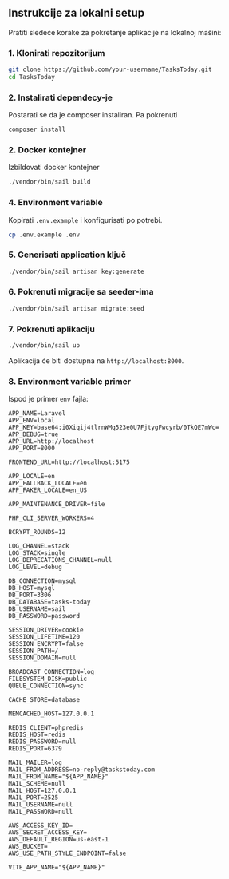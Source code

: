 ## Instrukcije za lokalni setup

Pratiti sledeće korake za pokretanje aplikacije na lokalnoj mašini:

### 1. Klonirati repozitorijum

```bash
git clone https://github.com/your-username/TasksToday.git
cd TasksToday
```

### 2. Instalirati dependecy-je

Postarati se da je composer instaliran. Pa pokrenuti

```bash
composer install
```

### 2. Docker kontejner

Izbildovati docker kontejner

```bash
./vendor/bin/sail build
```

### 4. Environment variable

Kopirati `.env.example` i konfigurisati po potrebi.

```bash
cp .env.example .env
```

### 5. Generisati application ključ

```bash
./vendor/bin/sail artisan key:generate
```

### 6. Pokrenuti migracije sa seeder-ima

```bash
./vendor/bin/sail artisan migrate:seed
```

### 7. Pokrenuti aplikaciju

```bash
./vendor/bin/sail up
```

Aplikacija će biti dostupna na `http://localhost:8000`.

### 8. Environment variable primer

Ispod je primer `env` fajla:

```
APP_NAME=Laravel
APP_ENV=local
APP_KEY=base64:i0Xiqij4tlrnWMq523e0U7FjtygFwcyrb/0TkQE7mWc=
APP_DEBUG=true
APP_URL=http://localhost
APP_PORT=8000

FRONTEND_URL=http://localhost:5175

APP_LOCALE=en
APP_FALLBACK_LOCALE=en
APP_FAKER_LOCALE=en_US

APP_MAINTENANCE_DRIVER=file

PHP_CLI_SERVER_WORKERS=4

BCRYPT_ROUNDS=12

LOG_CHANNEL=stack
LOG_STACK=single
LOG_DEPRECATIONS_CHANNEL=null
LOG_LEVEL=debug

DB_CONNECTION=mysql
DB_HOST=mysql
DB_PORT=3306
DB_DATABASE=tasks-today
DB_USERNAME=sail
DB_PASSWORD=password

SESSION_DRIVER=cookie
SESSION_LIFETIME=120
SESSION_ENCRYPT=false
SESSION_PATH=/
SESSION_DOMAIN=null

BROADCAST_CONNECTION=log
FILESYSTEM_DISK=public
QUEUE_CONNECTION=sync

CACHE_STORE=database

MEMCACHED_HOST=127.0.0.1

REDIS_CLIENT=phpredis
REDIS_HOST=redis
REDIS_PASSWORD=null
REDIS_PORT=6379

MAIL_MAILER=log
MAIL_FROM_ADDRESS=no-reply@taskstoday.com
MAIL_FROM_NAME="${APP_NAME}"
MAIL_SCHEME=null
MAIL_HOST=127.0.0.1
MAIL_PORT=2525
MAIL_USERNAME=null
MAIL_PASSWORD=null

AWS_ACCESS_KEY_ID=
AWS_SECRET_ACCESS_KEY=
AWS_DEFAULT_REGION=us-east-1
AWS_BUCKET=
AWS_USE_PATH_STYLE_ENDPOINT=false

VITE_APP_NAME="${APP_NAME}"

```
